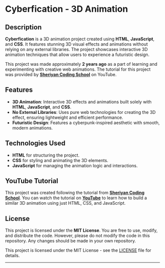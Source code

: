 # Cyberfication - 3D Animation

## Description

**Cyberfication** is a 3D animation project created using **HTML**, **JavaScript**, and **CSS**. It features stunning 3D visual effects and animations without relying on any external libraries. The project showcases interactive 3D animation techniques that allow users to experience a futuristic design.

This project was made approximately **2 years ago** as a part of learning and experimenting with creative web animations. The tutorial for this project was provided by **[Sheriyan Coding School](https://www.youtube.com/@sheryians)** on YouTube.

## Features

- **3D Animation**: Interactive 3D effects and animations built solely with **HTML**, **JavaScript**, and **CSS**.
- **No External Libraries**: Uses pure web technologies for creating the 3D effect, ensuring lightweight and efficient performance.
- **Futuristic Design**: Features a cyberpunk-inspired aesthetic with smooth, modern animations.

## Technologies Used

- **HTML** for structuring the project.
- **CSS** for styling and animating the 3D elements.
- **JavaScript** for managing the animation logic and interactions.

## YouTube Tutorial

This project was created following the tutorial from **[Sheriyan Coding School](https://www.youtube.com/@sheryians)**. You can watch the tutorial on **[YouTube](https://youtu.be/Ud_hP2raTmk)** to learn how to build a similar 3D animation using just HTML, CSS, and JavaScript.

## License

This project is licensed under the **MIT License**. You are free to use, modify, and distribute the code. However, please do not modify the code in this repository. Any changes should be made in your own repository.

This project is licensed under the MIT License - see the [LICENSE](LICENSE) file for details.

---
